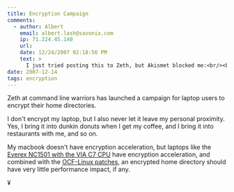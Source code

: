 ```yaml
---
title: Encryption Campaign
comments:
  - author: Albert
    email: albert.lash@savonix.com
    ip: 71.224.45.140
    url:
    date: 12/24/2007 02:18:56 PM
    text: >
      I just tried posting this to Zeth, but Akismet blocked me:<br/><br/>I bring my laptop to work, even though I use a desktop there. :-) I do plan on encrypting my home though, but I might be running out of time to do so by tomorrow!
date: 2007-12-14
tags: encryption
---
```

Zeth at command line warriors has launched a campaign for laptop users to encrypt their home directories.

I don't encrypt my laptop, but I also never let it leave my personal proximity. Yes, I bring it into dunkin donuts when I get my coffee, and I bring it into restaurants with me, and so on.

My macbook doesn't have encryption acceleration, but laptops like the <a href="http://www.my-tech-deals.com/blog/2007/09/everex-nc1501-back-in-stock-at-walmart-for-43800.html">Everex NC1501 with the VIA C7 CPU</a> have encryption acceleration, and combined with the <a href="http://www.docunext.com/wiki/Via_Padlock_OCF-Linux_Integration">OCF-Linux patches</a>, an encrypted home directory should have very little performance impact, if any.

¥

